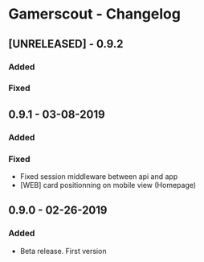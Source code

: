 # Gamerscout - Changelog

## [UNRELEASED] - 0.9.2

### Added
### Fixed

## 0.9.1 - 03-08-2019

### Added
### Fixed
* Fixed session middleware between api and app
* [WEB] card positionning on mobile view (Homepage)

## 0.9.0 - 02-26-2019

### Added
* Beta release. First version
